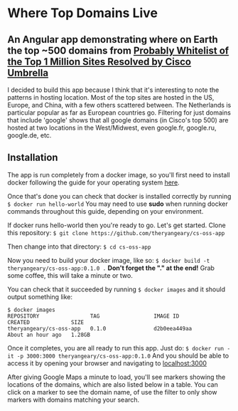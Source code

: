 # Where Top Domains Live
## An Angular app demonstrating where on Earth the top ~500 domains from [Probably Whitelist of the Top 1 Million Sites Resolved by Cisco Umbrella](https://s3-us-west-1.amazonaws.com/umbrella-static/index.html)
I decided to build this app because I think that it's interesting to note the patterns in hosting location. Most of the top sites are hosted in the US, Europe, and China, with a few others scattered between. The Netherlands is particular popular as far as European countries go. Filtering for just domains that include 'google' shows that all google domains (in Cisco's top 500) are hosted at two locations in the West/Midwest, even google.fr, google.ru, google.de, etc.
## Installation
The app is run completely from a docker image, so you'll first need to install docker following the guide for your operating system [here](https://docs.docker.com/install/).

Once that's done you can check that docker is installed correctly by running
```$ docker run hello-world```
You may need to use **sudo** when running docker commands throughout this guide, depending on your environment.

If docker runs hello-world then you're ready to go. Let's get started. Clone this repository:
```$ git clone https://github.com/theryangeary/cs-oss-app```

Then change into that directory:
```$ cd cs-oss-app```

Now you need to build your docker image, like so:
```$ docker build -t theryangeary/cs-oss-app:0.1.0 .```
**Don't forget the "." at the end!**
Grab some coffee, this will take a minute or two.

You can check that it succeeded by running
```$ docker images```
and it should output something like:
```
$ docker images
REPOSITORY                TAG                 IMAGE ID            CREATED             SIZE
theryangeary/cs-oss-app   0.1.0               d2b0eea449aa        About an hour ago   1.28GB
```
Once it completes, you are all ready to run this app. Just do:
```$ docker run -it -p 3000:3000 theryangeary/cs-oss-app:0.1.0```
And you should be able to access it by opening your browser and navigating to [localhost:3000](http://localhost:3000)

After giving Google Maps a minute to load, you'll see markers showing the locations of the domains, which are also listed below in a table. You can click on a marker to see the domain name, of use the filter to only show markers with domains matching your search.
